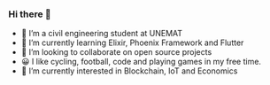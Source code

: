 ### Hi there 👋


- 🔭 I’m a civil engineering student at UNEMAT
- 🌱 I’m currently learning Elixir, Phoenix Framework and Flutter
- 👯 I’m looking to collaborate on open source projects
- 😀 I like cycling, football,  code and playing games in my free time.
- 🤔 I’m currently interested in Blockchain, IoT and Economics
